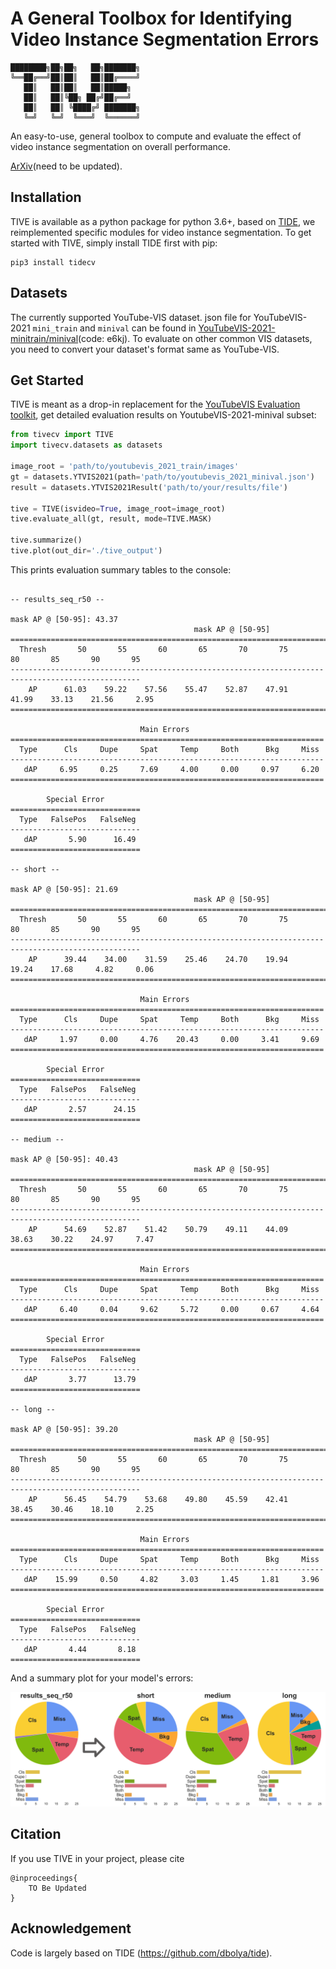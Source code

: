 # A General **T**oolbox for **I**dentifying **V**ideo Instance Segmentation **E**rrors


```
████████╗██╗██╗   ██╗███████╗
╚══██╔══╝██║██║   ██║██╔════╝
   ██║   ██║██║   ██║█████╗
   ██║   ██║╚██╗ ██╔╝██╔══╝
   ██║   ██║ ╚████╔╝ ███████╗
   ╚═╝   ╚═╝  ╚═══╝  ╚══════╝
```

An easy-to-use, general toolbox to compute and evaluate the effect of video instance segmentation on overall performance. 

[ArXiv](https://arxiv.org/abs/tive)(need to be updated).

## Installation

TIVE is available as a python package for python 3.6+, based on [TIDE](https://github.com/dbolya/tide), we reimplemented specific modules for video instance segmentation. To get started with TIVE, simply install TIDE first with pip:

```shell
pip3 install tidecv
```


## Datasets

The currently supported YouTube-VIS dataset. json file for YouTubeVIS-2021 `mini_train` and `minival` can be found in [YouTubeVIS-2021-minitrain/minival](https://pan.baidu.com/s/1EFgzjxRTLa4c13izEVkFNQ?pwd=e6kj)(code: e6kj). To evaluate on other common VIS datasets, you need to convert your dataset's format same as YouTube-VIS.


## Get Started

TIVE is meant as a drop-in replacement for the [YouTubeVIS Evaluation toolkit]([https://github.com/youtubevos/cocoapi]), get detailed evaluation results on YoutubeVIS-2021-minival subset:

```python
from tivecv import TIVE
import tivecv.datasets as datasets

image_root = 'path/to/youtubevis_2021_train/images'
gt = datasets.YTVIS2021(path='path/to/youtubevis_2021_minival.json')
result = datasets.YTVIS2021Result('path/to/your/results/file')

tive = TIVE(isvideo=True, image_root=image_root)
tive.evaluate_all(gt, result, mode=TIVE.MASK)

tive.summarize()
tive.plot(out_dir='./tive_output')
```

This prints evaluation summary tables to the console:
```

-- results_seq_r50 --

mask AP @ [50-95]: 43.37
                                         mask AP @ [50-95]
===================================================================================================
  Thresh       50       55       60       65       70       75       80       85       90       95  
---------------------------------------------------------------------------------------------------
    AP      61.03    59.22    57.56    55.47    52.87    47.91    41.99    33.13    21.56     2.95  
===================================================================================================

                             Main Errors
======================================================================
  Type      Cls     Dupe     Spat     Temp     Both      Bkg     Miss  
----------------------------------------------------------------------
   dAP     6.95     0.25     7.69     4.00     0.00     0.97     6.20  
======================================================================

        Special Error
=============================
  Type   FalsePos   FalseNeg  
-----------------------------
   dAP       5.90      16.49  
=============================

-- short --

mask AP @ [50-95]: 21.69
                                         mask AP @ [50-95]
===================================================================================================
  Thresh       50       55       60       65       70       75       80       85       90       95  
---------------------------------------------------------------------------------------------------
    AP      39.44    34.00    31.59    25.46    24.70    19.94    19.24    17.68     4.82     0.06  
===================================================================================================

                             Main Errors
======================================================================
  Type      Cls     Dupe     Spat     Temp     Both      Bkg     Miss  
----------------------------------------------------------------------
   dAP     1.97     0.00     4.76    20.43     0.00     3.41     9.69  
======================================================================

        Special Error
=============================
  Type   FalsePos   FalseNeg  
-----------------------------
   dAP       2.57      24.15  
=============================

-- medium --

mask AP @ [50-95]: 40.43
                                         mask AP @ [50-95]
===================================================================================================
  Thresh       50       55       60       65       70       75       80       85       90       95  
---------------------------------------------------------------------------------------------------
    AP      54.69    52.87    51.42    50.79    49.11    44.09    38.63    30.22    24.97     7.47  
===================================================================================================

                             Main Errors
======================================================================
  Type      Cls     Dupe     Spat     Temp     Both      Bkg     Miss  
----------------------------------------------------------------------
   dAP     6.40     0.04     9.62     5.72     0.00     0.67     4.64  
======================================================================

        Special Error
=============================
  Type   FalsePos   FalseNeg  
-----------------------------
   dAP       3.77      13.79  
=============================

-- long --

mask AP @ [50-95]: 39.20
                                         mask AP @ [50-95]
===================================================================================================
  Thresh       50       55       60       65       70       75       80       85       90       95  
---------------------------------------------------------------------------------------------------
    AP      56.45    54.79    53.68    49.80    45.59    42.41    38.45    30.46    18.10     2.25  
===================================================================================================

                             Main Errors
======================================================================
  Type      Cls     Dupe     Spat     Temp     Both      Bkg     Miss  
----------------------------------------------------------------------
   dAP    15.99     0.50     4.82     3.03     1.45     1.81     3.96  
======================================================================

        Special Error
=============================
  Type   FalsePos   FalseNeg  
-----------------------------
   dAP       4.44       8.18  
=============================

```

And a summary plot for your model's errors:

![A summary plot](./examples/results_sequence_mask_summary.png)


## Citation

If you use TIVE in your project, please cite
```
@inproceedings{
    TO Be Updated
}
```


## Acknowledgement

Code is largely based on TIDE (https://github.com/dbolya/tide).
